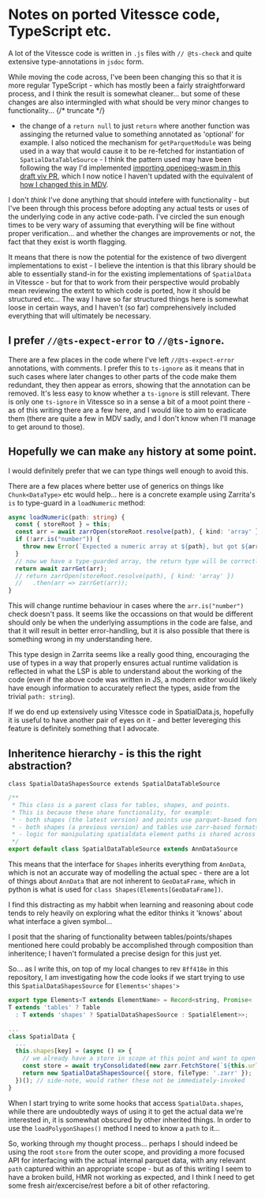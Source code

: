 # Notes on ported Vitessce code, TypeScript etc.

A lot of the Vitessce code is written in `.js` files with `// @ts-check` and quite extensive type-annotations in `jsdoc` form.

While moving the code across, I've been been changing this so that it is more regular TypeScript - which has mostly been a fairly straightforward process, and I think the result is somewhat cleaner... but some of these changes are also intermingled with what should be very minor changes to functionality...
{/* truncate */}

 - the change of a `return null` to just `return` where another function was assinging the returned value to something annotated as 'optional' for example. I also noticed the mechanism for `getParquetModule` was being used in a way that would cause it to be re-fetched for instantiation of `SpatialDataTableSource` - I think the pattern used may have been following the way I'd implemented [importing openjpeg-wasm in this draft viv PR](https://github.com/hms-dbmi/viv/pull/903), which I now notice I haven't updated with the equivalent of [how I changed this in MDV](https://github.com/Taylor-CCB-Group/MDV/commit/4caeb4a8c435c64de3ab929284cd75fa1e7eff68).

I don't *think* I've done anything that should intefere with functionality - but I've been through this process before adopting any actual tests or uses of the underlying code in any active code-path. I've circled the sun enough times to be very wary of assuming that everything will be fine without proper verification... and whether the changes are improvements or not, the fact that they exist is worth flagging.

It means that there is now the potential for the existence of two divergent implementations to exist - I believe the intention is that this library should be able to essentially stand-in for the existing implementations of `SpatialData` in Vitessce - but for that to work from their perspective would probably mean reviewing the extent to which code is ported, how it should be structured etc... The way I have so far structured things here is somewhat loose in certain ways, and I haven't (so far) comprehensively included everything that will ultimately be necessary.

## I prefer `//@ts-expect-error` to `//@ts-ignore`.

There are a few places in the code where I've left `//@ts-expect-error` annotations, with comments. I prefer this to `ts-ignore` as it means that in such cases where later changes to other parts of the code make them redundant, they then appear as errors, showing that the annotation can be removed. It's less easy to know whether a `ts-ignore` is still relevant. There is only one `ts-ignore` in Vitessce so in a sense a bit of a moot point there - as of this writing there are a few here, and I would like to aim to eradicate them (there are quite a few in MDV sadly, and I don't know when I'll manage to get around to those).

## Hopefully we can make `any` history at some point.

I would definitely prefer that we can type things well enough to avoid this.

There are a few places where better use of generics on things like `Chunk<DataType>` etc would help... here is a concrete example using Zarrita's `is` to type-guard in a `loadNumeric` method:

```ts
async loadNumeric(path: string) {
  const { storeRoot } = this;
  const arr = await zarrOpen(storeRoot.resolve(path), { kind: 'array' });
  if (!arr.is("number")) {
    throw new Error(`Expected a numeric array at ${path}, but got ${arr.dtype}`);
  }
  // now we have a type-guarded array, the return type will be correctly inferred
  return await zarrGet(arr);
  // return zarrOpen(storeRoot.resolve(path), { kind: 'array' })
  //   .then(arr => zarrGet(arr));
}
```

This will change runtime behaviour in cases where the `arr.is("number")` check doesn't pass. It seems like the occassions on that would be different should only be when the underlying assumptions in the code are false, and that it will result in better error-handling, but it is also possible that there is something wrong in my understanding here.

This type design in Zarrita seems like a really good thing, encouraging the use of types in a way that properly ensures actual runtime validation is reflected in what the LSP is able to understand about the working of the code (even if the above code was written in JS, a modern editor would likely have enough information to accurately reflect the types, aside from the trivial `path: string`).

If we do end up extensively using Vitessce code in SpatialData.js, hopefully it is useful to have another pair of eyes on it - and better levereging this feature is definitely something that I advocate.

## Inheritence hierarchy - is this the right abstraction?

`class SpatialDataShapesSource extends SpatialDataTableSource` 

```ts
/**
 * This class is a parent class for tables, shapes, and points.
 * This is because these share functionality, for example:
 * - both shapes (the latest version) and points use parquet-based formats.
 * - both shapes (a previous version) and tables use zarr-based formats.
 * - logic for manipulating spatialdata element paths is shared across all elements.
 */
export default class SpatialDataTableSource extends AnnDataSource
```

This means that the interface for `Shapes` inherits everything from `AnnData`, which is not an accurate way of modelling the actual spec - there are a lot of things about `AnnData` that are not inherent to `GeoDataFrame`, which in python is what is used for `class Shapes(Elements[GeoDataFrame])`.

I find this distracting as my habbit when learning and reasoning about code tends to rely heavily on exploring what the editor thinks it 'knows' about what interface a given symbol...

I posit that the sharing of functionality between tables/points/shapes mentioned here could probably be accomplished through composition than inheritence; I haven't formulated a precise design for this just yet.

So... as I write this, on top of my local changes to rev `8ff418e` in this repository, I am investigating how the code looks if we start trying to use this `SpatialDataShapesSource` for `Elements<'shapes'>`

```ts
export type Elements<T extends ElementName> = Record<string, Promise<
T extends 'tables' ? Table
  : T extends 'shapes' ? SpatialDataShapesSource : SpatialElement>>;

...
class SpatialData {
  ...
  this.shapes[key] = (async () => {
    // we already have a store in scope at this point and want to open a path within it, but I'm not sure we're allowed?
    const store = await tryConsolidated(new zarr.FetchStore(`${this.url}/shapes/${key}`));
    return new SpatialDataShapesSource({ store, fileType: '.zarr' });
  })(); // side-note, would rather these not be immediately-invoked
}
```

When I start trying to write some hooks that access `SpatialData.shapes`, while there are undoubtedly ways of using it to get the actual data we're interested in, it is somewhat obscured by other inherited things. In order to use the `loadPolygonShapes()` method I need to know a `path` to it... 

So, working through my thought process... perhaps I should indeed be using the root `store` from the outer scope, and providing a more focused API for interfacing with the actual internal parquet data, with any relevant `path` captured within an appropriate scope - but as of this writing I seem to have a broken build, HMR not working as expected, and I think I need to get some fresh air/excercise/rest before a bit of other refactoring.